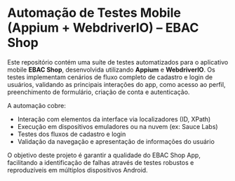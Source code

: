 # Automação de Testes Mobile (Appium + WebdriverIO) – EBAC Shop

Este repositório contém uma suíte de testes automatizados para o aplicativo mobile **EBAC Shop**, desenvolvida utilizando **Appium** e **WebdriverIO**. Os testes implementam cenários de fluxo completo de cadastro e login de usuários, validando as principais interações do app, como acesso ao perfil, preenchimento de formulário, criação de conta e autenticação.

A automação cobre:

- Interação com elementos da interface via localizadores (ID, XPath)
- Execução em dispositivos emuladores ou na nuvem (ex: Sauce Labs)
- Testes dos fluxos de cadastro e login
- Validação da navegação e apresentação de informações do usuário

O objetivo deste projeto é garantir a qualidade do EBAC Shop App, facilitando a identificação de falhas através de testes robustos e reproduzíveis em múltiplos dispositivos Android.
